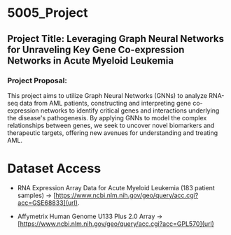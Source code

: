 # 5005_Project

## Project Title: Leveraging Graph Neural Networks for Unraveling Key Gene Co-expression Networks in Acute Myeloid Leukemia

### Project Proposal: 
This project aims to utilize Graph Neural Networks (GNNs) to analyze RNA-seq data from AML patients, constructing and interpreting gene co-expression networks to identify critical genes and interactions underlying the disease's pathogenesis. By applying GNNs to model the complex relationships between genes, we seek to uncover novel biomarkers and therapeutic targets, offering new avenues for understanding and treating AML.

# Dataset Access

- RNA Expression Array Data for Acute Myeloid Leukemia (183 patient samples) -> [https://www.ncbi.nlm.nih.gov/geo/query/acc.cgi?acc=GSE68833](url).

- Affymetrix Human Genome U133 Plus 2.0 Array -> [https://www.ncbi.nlm.nih.gov/geo/query/acc.cgi?acc=GPL570](url)
